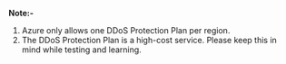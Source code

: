 __Note:-__

1. Azure only allows one DDoS Protection Plan per region.
2. The DDoS Protection Plan is a high-cost service. Please keep this in mind while testing and learning.